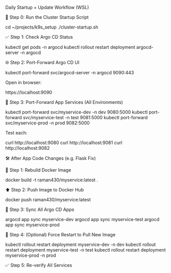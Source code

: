 Daily Startup + Update Workflow (WSL)

🧰 Step 0: Run the Cluster Startup Script

cd ~/projects/k9s_setup
./cluster-startup.sh

✅ Step 1: Check Argo CD Status

kubectl get pods -n argocd
kubectl rollout restart deployment argocd-server -n argocd

🌐 Step 2: Port-Forward Argo CD UI

kubectl port-forward svc/argocd-server -n argocd 9090:443

Open in browser:

https://localhost:9090

🧪 Step 3: Port-Forward App Services (All Environments)

kubectl port-forward svc/myservice-dev -n dev 9080:5000
kubectl port-forward svc/myservice-test -n test 9081:5000
kubectl port-forward svc/myservice-prod -n prod 9082:5000

Test each:

curl http://localhost:9080
curl http://localhost:9081
curl http://localhost:9082

🛠️ After App Code Changes (e.g. Flask Fix)

🚀 Step 1: Rebuild Docker Image

docker build -t raman430/myservice:latest .

⬆️ Step 2: Push Image to Docker Hub

docker push raman430/myservice:latest

🔄 Step 3: Sync All Argo CD Apps

argocd app sync myservice-dev
argocd app sync myservice-test
argocd app sync myservice-prod

🔁 Step 4: (Optional) Force Restart to Pull New Image

kubectl rollout restart deployment myservice-dev -n dev
kubectl rollout restart deployment myservice-test -n test
kubectl rollout restart deployment myservice-prod -n prod

✅ Step 5: Re-verify All Services